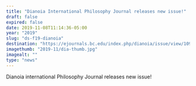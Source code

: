 ```yaml
---
title: "Dianoia International Philosophy Journal releases new issue!"
draft: false
expired: false
date: 2019-11-08T11:14:36-05:00
year: "2019"
slug: "ds-f19-dianoia"
destination: "https://ejournals.bc.edu/index.php/dianoia/issue/view/1095"
imagethumb: "2019-11/dia-thumb.jpg"
imagealt: ""
type: "news"
---
```


 Dianoia international Philosophy Journal releases new issue!
